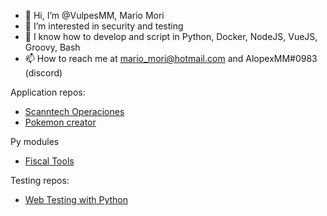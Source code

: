 - 👋 Hi, I’m @VulpesMM, Mario Mori
- 👀 I’m interested in security and testing
- 🌱 I know how to develop and script in Python, Docker, NodeJS, VueJS, Groovy, Bash
- 📫 How to reach me at mario_mori@hotmail.com and AlopexMM#0983 (discord)

Application repos:
- [Scanntech Operaciones](https://github.com/AlopexMM/scanntech-apps)
- [Pokemon creator](https://github.com/AlopexMM/pokemon-creator)
  
Py modules
- [Fiscal Tools](https://github.com/AlopexMM/fiscal-tools)

Testing repos:
- [Web Testing with Python](https://github.com/AlopexMM/WebTestingExamples)

<!---
AlopexMM/AlopexMM is a ✨ special ✨ repository because its `README.md` (this file) appears on your GitHub profile.
You can click the Preview link to take a look at your changes.
--->
